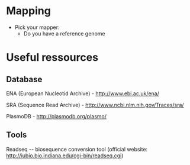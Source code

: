 Mapping
=====

+ Pick your mapper:
  + Do you have a reference genome


Useful ressources
=======

Database
----
ENA (European Nucleotid Archive) - http://www.ebi.ac.uk/ena/

SRA (Sequence Read Archive) - http://www.ncbi.nlm.nih.gov/Traces/sra/

PlasmoDB - http://plasmodb.org/plasmo/

Tools
---
Readseq -- biosequence conversion tool (official website: http://iubio.bio.indiana.edu/cgi-bin/readseq.cgi)
